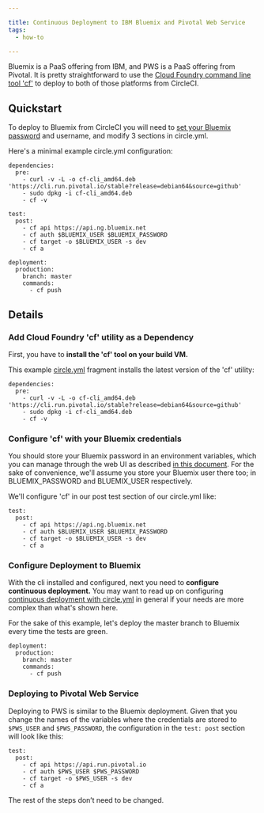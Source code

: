 ```yaml
---

title: Continuous Deployment to IBM Bluemix and Pivotal Web Service
tags:
  - how-to

---
```


Bluemix is a PaaS offering from IBM, and PWS is a PaaS offering from
Pivotal. It is pretty straightforward
to use the [Cloud Foundry command line tool 'cf'](https://github.com/cloudfoundry/cli) to deploy to both of those platforms from CircleCI.

## Quickstart

To deploy to Bluemix from CircleCI you will need to [set your Bluemix password](/docs/environment-variables#setting-environment-variables-for-all-commands-without-adding-them-to-git)
and username, and modify 3 sections in circle.yml.

Here's a minimal example circle.yml configuration:

```
dependencies:
  pre:
    - curl -v -L -o cf-cli_amd64.deb 'https://cli.run.pivotal.io/stable?release=debian64&source=github'
    - sudo dpkg -i cf-cli_amd64.deb
    - cf -v

test:
  post:
    - cf api https://api.ng.bluemix.net
    - cf auth $BLUEMIX_USER $BLUEMIX_PASSWORD
    - cf target -o $BLUEMIX_USER -s dev
    - cf a

deployment:
  production:
    branch: master
    commands:
      - cf push
```

## Details

### Add Cloud Foundry 'cf' utility as a Dependency

First, you have to **install the 'cf' tool on your build VM.**

This example [circle.yml](/docs/configuration)
fragment installs the latest version of the 'cf' utility:

```
dependencies:
  pre:
    - curl -v -L -o cf-cli_amd64.deb 'https://cli.run.pivotal.io/stable?release=debian64&source=github'
    - sudo dpkg -i cf-cli_amd64.deb
    - cf -v
```

### Configure 'cf' with your Bluemix credentials

You should store your Bluemix password in an environment variables, which you can
manage through the web UI as described
[in this document](/docs/environment-variables#setting-environment-variables-for-all-commands-without-adding-them-to-git).
For the sake of convenience, we'll assume you store your Bluemix user there too; in BLUEMIX_PASSWORD and BLUEMIX_USER respectively.

We'll configure 'cf' in our post test section of our circle.yml like:

```
test:
  post:
    - cf api https://api.ng.bluemix.net
    - cf auth $BLUEMIX_USER $BLUEMIX_PASSWORD
    - cf target -o $BLUEMIX_USER -s dev
    - cf a
```

### Configure Deployment to Bluemix

With the cli installed and configured, next you need to **configure continuous deployment.**
You may want to read up on configuring
[continuous deployment with circle.yml](/docs/configuration#deployment)
in general if your needs are more complex than what's shown here.

For the sake of this example, let's deploy the master branch to
Bluemix every time the tests are green.

```
deployment:
  production:
    branch: master
    commands:
      - cf push
```

### Deploying to Pivotal Web Service

Deploying to PWS is similar to the Bluemix deployment. Given that you
change the names of the variables where the credentials are stored to
`$PWS_USER` and `$PWS_PASSWORD`, the configuration in the `test: post`
section will look like this:

```
test:
  post:
    - cf api https://api.run.pivotal.io
    - cf auth $PWS_USER $PWS_PASSWORD
    - cf target -o $PWS_USER -s dev
    - cf a
```

The rest of the steps don’t need to be changed.
